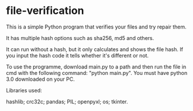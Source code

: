 # file-verification

This is a simple Python program that verifies your files and try repair them.

It has multiple hash options such as sha256, md5 and others.

It can run without a hash, but it only calculates and shows the file hash.
If you input the hash code it tells whether it's different or not.

To use the programme, download main.py to a path and then run the file in cmd with the following command: "python main.py". You must have python 3.0 downloaded on your PC.

Libraries used:

hashlib;
crc32c;
pandas;
PIL;
openpyxl;
os;
tkinter.
